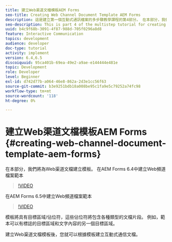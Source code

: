 ```yaml
---
title: 建立Web渠道文檔模板AEM Forms
seo-title: Creating Web Channel Document Template AEM Forms
description: 這是建立第一個互動式通訊檔案的多步驟教學課程的第4部分。 在本部分，我們將為Web渠道文檔建立模板。
seo-description: This is part 4 of the multistep tutorial for creating your first interactive communications document. In this part, we will create a template for web channel document.
uuid: b4c9f68b-3091-4f87-988d-705f0296a8d8
feature: Interactive Communication
topics: development
audience: developer
doc-type: tutorial
activity: implement
version: 6.4,6.5
discoiquuid: 95ca401b-69ea-49e2-a9ae-e144444e481e
topic: Development
role: Developer
level: Beginner
exl-id: d742d77b-a064-46e8-862a-2d3e1cc56f63
source-git-commit: b3e9251bdb18a008be95c1fa9e5c79252a74fc98
workflow-type: tm+mt
source-wordcount: '118'
ht-degree: 0%

---
```


# 建立Web渠道文檔模板AEM Forms {#creating-web-channel-document-template-aem-forms}

在本部分，我們將為Web渠道文檔建立模板。
在AEM Forms 6.4中建立Web頻道檔案範本
>[!VIDEO](https://video.tv.adobe.com/v/22342?quality=12&learn=on)

在AEM Forms 6.5中建立Web頻道檔案範本
>[!VIDEO](https://video.tv.adobe.com/v/27807?quality=12&learn=on)

模板將具有目標區域/佔位符，這些佔位符將包含各種類型的文檔片段。 例如，範本可以有標誌的目標區域和文字內容的另一個目標區域。

建立Web渠道文檔模板後，您就可以根據模板建立互動式通信文檔。
